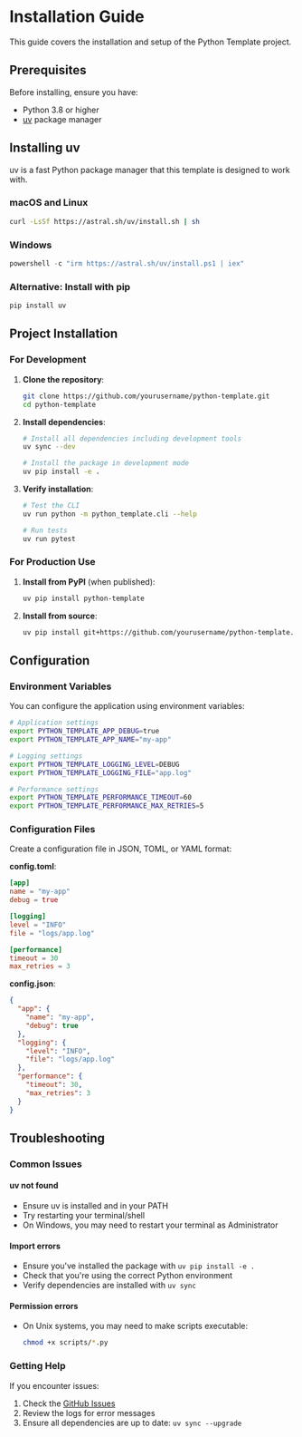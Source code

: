 # Installation Guide

This guide covers the installation and setup of the Python Template project.

## Prerequisites

Before installing, ensure you have:

- Python 3.8 or higher
- [uv](https://github.com/astral-sh/uv) package manager

## Installing uv

uv is a fast Python package manager that this template is designed to work with.

### macOS and Linux

```bash
curl -LsSf https://astral.sh/uv/install.sh | sh
```

### Windows

```powershell
powershell -c "irm https://astral.sh/uv/install.ps1 | iex"
```

### Alternative: Install with pip

```bash
pip install uv
```

## Project Installation

### For Development

1. **Clone the repository**:
   ```bash
   git clone https://github.com/yourusername/python-template.git
   cd python-template
   ```

2. **Install dependencies**:
   ```bash
   # Install all dependencies including development tools
   uv sync --dev

   # Install the package in development mode
   uv pip install -e .
   ```

3. **Verify installation**:
   ```bash
   # Test the CLI
   uv run python -m python_template.cli --help

   # Run tests
   uv run pytest
   ```

### For Production Use

1. **Install from PyPI** (when published):
   ```bash
   uv pip install python-template
   ```

2. **Install from source**:
   ```bash
   uv pip install git+https://github.com/yourusername/python-template.git
   ```

## Configuration

### Environment Variables

You can configure the application using environment variables:

```bash
# Application settings
export PYTHON_TEMPLATE_APP_DEBUG=true
export PYTHON_TEMPLATE_APP_NAME="my-app"

# Logging settings
export PYTHON_TEMPLATE_LOGGING_LEVEL=DEBUG
export PYTHON_TEMPLATE_LOGGING_FILE="app.log"

# Performance settings
export PYTHON_TEMPLATE_PERFORMANCE_TIMEOUT=60
export PYTHON_TEMPLATE_PERFORMANCE_MAX_RETRIES=5
```

### Configuration Files

Create a configuration file in JSON, TOML, or YAML format:

**config.toml**:
```toml
[app]
name = "my-app"
debug = true

[logging]
level = "INFO"
file = "logs/app.log"

[performance]
timeout = 30
max_retries = 3
```

**config.json**:
```json
{
  "app": {
    "name": "my-app",
    "debug": true
  },
  "logging": {
    "level": "INFO",
    "file": "logs/app.log"
  },
  "performance": {
    "timeout": 30,
    "max_retries": 3
  }
}
```

## Troubleshooting

### Common Issues

#### uv not found
- Ensure uv is installed and in your PATH
- Try restarting your terminal/shell
- On Windows, you may need to restart your terminal as Administrator

#### Import errors
- Ensure you've installed the package with `uv pip install -e .`
- Check that you're using the correct Python environment
- Verify dependencies are installed with `uv sync`

#### Permission errors
- On Unix systems, you may need to make scripts executable:
  ```bash
  chmod +x scripts/*.py
  ```

### Getting Help

If you encounter issues:

1. Check the [GitHub Issues](https://github.com/yourusername/python-template/issues)
2. Review the logs for error messages
3. Ensure all dependencies are up to date: `uv sync --upgrade`
